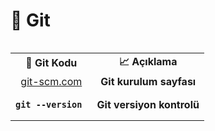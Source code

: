 # 📂 Git
 
<table align="left">
  <tr>
    <td align="center"> <strong>📌 Git Kodu</strong><br/> </td>
    <td align="center"> <strong>📈 Açıklama</strong><br/> </td>
  </tr>
  <tr>
    <td align="center"> <a href="https://git-scm.com/downloads/win" target="_blank"> git-scm.com</a></td>
    <td align="center"> <strong>Git kurulum sayfası</strong><br/> </td>
  </tr>
  <tr>
    <td align="center"> <strong><pre><code>git --version </code></pre></strong> </td>
    <td align="center"> <strong>Git versiyon kontrolü</strong><br/> </td>
  </tr>



</table>


